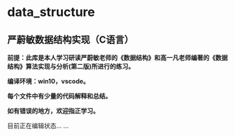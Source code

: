 # data_structure
严蔚敏数据结构实现（C语言）
---
**前提：此库是本人学习研读严蔚敏老师的《数据结构》和高一凡老师编著的《数据结构》算法实现与分析(第二版)所进行的练习。**

**编译环境：win10，vscode。**

**每个文件中有少量的代码解释和总结。**

**如有错误的地方，欢迎指正学习。**

目前正在编辑状态... ...

